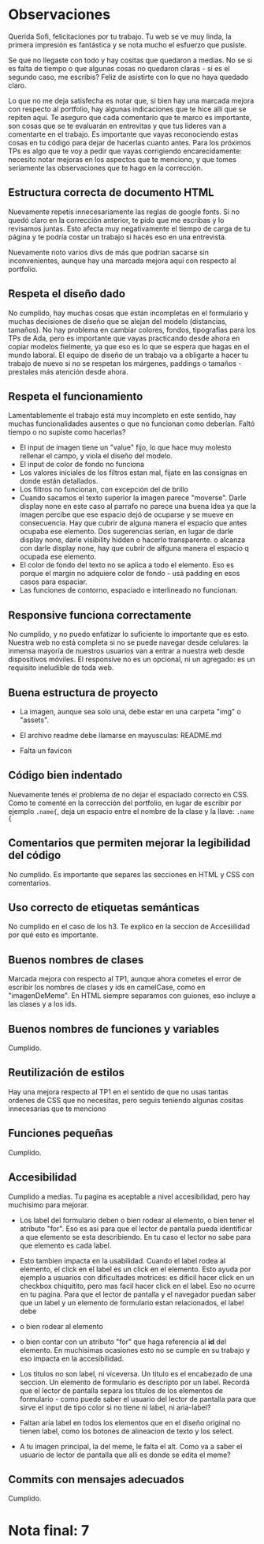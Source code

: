 # Observaciones

Querida Sofi, felicitaciones por tu trabajo. Tu web se ve muy linda, la primera impresión es fantástica y se nota mucho el esfuerzo que pusiste.

Se que no llegaste con todo y hay cositas que quedaron a medias. No se si es falta de tiempo o que algunas cosas no quedaron claras - si es el segundo caso, me escribis? Feliz de asistirte con lo que no haya quedado claro. 

Lo que no me deja satisfecha es notar que, si bien hay una marcada mejora con respecto al portfolio, hay algunas indicaciones que te hice allí que se repiten aquí. Te aseguro que cada comentario que te marco es importante, son cosas que se te evaluarán en entrevitas y que tus líderes van a comentarte en el trabajo. Es importante que vayas reconociendo estas cosas en tu código para dejar de hacerlas cuanto antes. Para los próximos TPs es algo que te voy a pedir que vayas corrigiendo encarecidamente: necesito notar mejoras en los aspectos que te menciono, y que tomes seriamente las observaciones que te hago en la corrección. 

## Estructura correcta de documento HTML

Nuevamente repetís innecesariamente las reglas de google fonts. Si no quedó claro en la corrección anterior, te pido que me escribas y lo revisamos juntas. Esto afecta muy negativamente el tiempo de carga de tu página y te podría costar un trabajo si hacés eso en una entrevista. 

Nuevamente noto varios divs de más que podrían sacarse sin inconvenientes, aunque hay una marcada mejora aquí con respecto al portfolio. 

## Respeta el diseño dado

No cumplido, hay muchas cosas que están incompletas en el formulario y muchas decisiones de diseño que se alejan del modelo (distancias, tamaños). No hay problema en cambiar colores, fondos, tipografias para los TPs de Ada, pero es importante que vayas practicando desde ahora en copiar modelos fielmente, ya que eso es lo que se espera que hagas en el mundo laboral. El equipo de diseño de un trabajo va a obligarte a hacer tu trabajo de nuevo si no se respetan los márgenes, paddings o tamaños - prestales más atención desde ahora. 

## Respeta el funcionamiento

Lamentablemente el trabajo está muy incompleto en este sentido, hay muchas funcionalidades ausentes o que no funcionan como deberían. Faltó tiempo o no supiste como hacerlas?

- El input de imagen tiene un "value" fijo, lo que hace muy molesto rellenar el campo, y viola el diseño del modelo. 
- El input de color de fondo no funciona
- Los valores iniciales de los filtros estan mal, fijate en las consignas en donde están detallados. 
- Los filtros no funcionan, con excepción del de brillo
- Cuando sacamos el texto superior la imagen parece "moverse". Darle display none en este caso al parrafo no parece una buena idea ya que la imagen percibe que ese espacio dejó de ocuparse y se mueve en consecuencia. Hay que cubrir de alguna manera el espacio que antes ocupaba ese elemento. Dos sugerencias serían, en lugar de darle display none, darle visibility hidden o hacerlo transparente. o alcanza con darle display none, hay que cubrir de alfguna manera el espacio q ocupada ese elemento. 
- El color de fondo del texto no se aplica a todo el elemento. Eso es porque el margin no adquiere color de fondo - usá padding en esos casos para espaciar. 
- Las funciones de contorno, espaciado e interlineado no funcionan. 

## Responsive funciona correctamente

No cumplido, y no puedo enfatizar lo suficiente lo importante que es esto. Nuestra web no está completa si no se puede navegar desde celulares: la inmensa mayoría de nuestros usuarios van a entrar a nuestra web desde dispositivos móviles. El responsive no es un opcional, ni un agregado: es un requisito ineludible de toda web. 

## Buena estructura de proyecto

- La imagen, aunque sea solo una, debe estar en una carpeta "img" o "assets". 

- El archivo readme debe llamarse en mayusculas: README.md 

- Falta un favicon

## Código bien indentado

Nuevamente tenés el problema de no dejar el espaciado correcto en CSS. Como te comenté en la corrección del portfolio, en lugar de escribir por ejemplo `.name{`, deja un espacio entre el nombre de la clase y la llave: `.name {`

## Comentarios que permiten mejorar la legibilidad del código

No cumplido. Es importante que separes las secciones en HTML y CSS con comentarios. 

## Uso correcto de etiquetas semánticas

No cumplido en el caso de los h3. Te explico en la seccion de Accesiilidad por qué esto es importante. 

## Buenos nombres de clases

Marcada mejora con respecto al TP1, aunque ahora cometes el error de escribir los nombres de clases y ids  en camelCase, como en "imagenDeMeme". En HTML siempre separamos con guiones, eso incluye a las clases y a los ids. 

## Buenos nombres de funciones y variables

Cumplido. 

## Reutilización de estilos

Hay una mejora respecto al TP1 en el sentido de que no usas tantas ordenes de CSS que no necesitas, pero seguis teniendo algunas cositas innecesarias que te menciono

## Funciones pequeñas

Cumplido. 

## Accesibilidad

Cumplido a medias. Tu pagina es aceptable a nivel accesibilidad, pero hay muchisimo para mejorar. 
- Los label del formulario deben o bien rodear al elemento, o bien tener el atributo "for". Eso es asi para que el lector de pantalla pueda identificar a que elemento se esta describiendo. En tu caso el lector no sabe para que elemento es cada label. 
- Esto tambien impacta en la usabilidad. Cuando el label rodea al elemento, el click en el label es un click en el elemento. Esto ayuda por ejemplo a usuarios con dificultades motrices: es dificil hacer click en un checkbox chiquitito, pero mas facil hacer click en el label. Eso no ocurre en tu pagina. 
Para que el lector de pantalla y el navegador puedan saber que un label y un elemento de formulario estan relacionados, el label debe 
- o bien rodear al elemento
- o bien contar con un atributo "for" que haga referencia al **id** del elemento. 
En muchisimas ocasiones esto no se cumple en su trabajo y eso impacta en la accesibilidad. 

- Los titulos no son label, ni viceversa. Un titulo es el encabezado de una seccion. Un elemento de formulario es descripto por un label. Recordá que el lector de pantalla separa los titulos de los elementos de formulario - como puede saber el usuario del lector de pantalla para que sirve el input de tipo color si no tiene ni label, ni aria-label?

- Faltan aria label en todos los elementos que en el diseño original no tienen label, como los botones de alineacion de texto y los select. 

- A tu imagen principal, la del meme, le falta el alt. Como va a saber el usuario de lector de pantalla que alli es donde se edita el meme?

## Commits con mensajes adecuados

Cumplido. 

# Nota final: 7

